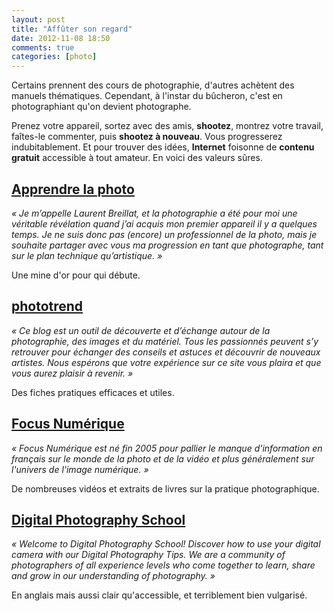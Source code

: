 ```yaml
---
layout: post
title: "Affûter son regard"
date: 2012-11-08 18:50
comments: true
categories: [photo]
---
```

Certains prennent des cours de photographie, d'autres achètent des manuels thématiques. Cependant, à l'instar du bûcheron, c'est en photographiant qu'on devient photographe.

Prenez votre appareil, sortez avec des amis, __shootez__, montrez votre travail, faîtes-le commenter, puis __shootez à nouveau__. Vous progresserez indubitablement. Et pour trouver des idées, __Internet__ foisonne de __contenu gratuit__ accessible à tout amateur. En voici des valeurs sûres.
<!--more-->

[Apprendre la photo](http://apprendre-la-photo.fr/best-of/)
----

_« Je m’appelle Laurent Breillat, et la photographie a été pour moi une véritable révélation quand j’ai acquis mon premier appareil il y a quelques temps. Je ne suis donc pas (encore) un professionnel de la photo, mais je souhaite partager avec vous ma progression en tant que photographe, tant sur le plan technique qu’artistique. »_

Une mine d'or pour qui débute.

[phototrend](http://phototrend.fr/category/mercredi-pratique/)
----

_« Ce blog est un outil de découverte et d’échange autour de la photographie, des images et du matériel. Tous les passionnés peuvent s’y retrouver pour échanger des conseils et astuces et découvrir de nouveaux artistes. Nous espérons que votre expérience sur ce site vous plaira et que vous aurez plaisir à revenir. »_

Des fiches pratiques efficaces et utiles.

[Focus Numérique](http://www.focus-numerique.com/articles/en-pratique.html)
----

_« Focus Numérique est né fin 2005 pour pallier le manque d'information en français sur le monde de la photo et de la vidéo et plus généralement sur l'univers de l'image numérique. »_

De nombreuses vidéos et extraits de livres sur la pratique photographique.

[Digital Photography School](http://digital-photography-school.com/tips)
----

_« Welcome to Digital Photography School! Discover how to use your digital camera with our Digital Photography Tips. We are a community of photographers of all experience levels who come together to learn, share and grow in our understanding of photography. »_

En anglais mais aussi clair qu'accessible, et terriblement bien vulgarisé.
